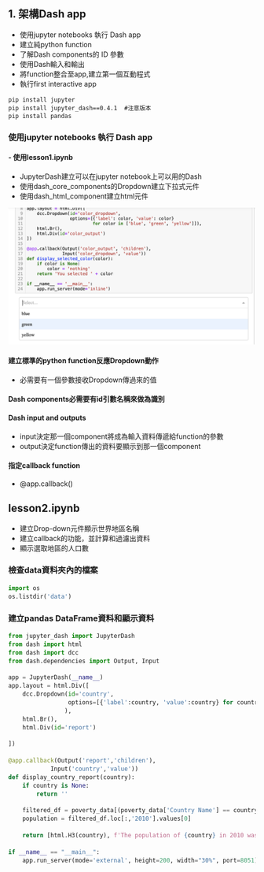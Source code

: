 
## 1. 架構Dash app

- 使用jupyter notebooks 執行 Dash app
- 建立純python function
- 了解Dash components的 ID 參數
- 使用Dash輸入和輸出
- 將function整合至app,建立第一個互動程式
- 執行first interactive app

```
pip install jupyter
pip install jupyter_dash==0.4.1  #注意版本
pip install pandas
```

### 使用jupyter notebooks 執行 Dash app

#### - 使用lesson1.ipynb
- JupyterDash建立可以在jupyter notebook上可以用的Dash
- 使用dash_core_components的Dropdown建立下拉式元件
- 使用dash_html_component建立html元件


![](./images/pic1.png)

#### 建立標準的python function反應Dropdown動作

- 必需要有一個參數接收Dropdown傳過來的值

#### Dash components必需要有id引數名稱來做為識別

#### Dash input and outputs
- input決定那一個component將成為輸入資料傳遞給function的參數
- output決定function傳出的資料要顯示到那一個component

#### 指定callback function
- @app.callback()

## lesson2.ipynb
- 建立Drop-down元件顯示世界地區名稱
- 建立callback的功能，並計算和過濾出資料
- 顯示選取地區的人口數

### 檢查data資料夾內的檔案

```python
import os
os.listdir('data')
```

### 建立pandas DataFrame資料和顯示資料

```python
from jupyter_dash import JupyterDash
from dash import html
from dash import dcc
from dash.dependencies import Output, Input

app = JupyterDash(__name__)
app.layout = html.Div([
    dcc.Dropdown(id='country',
                 options=[{'label':country, 'value':country} for country in poverty_data['Country Name'].unique()]
                ),
    html.Br(),
    html.Div(id='report')
    
])

@app.callback(Output('report','children'),
            Input('country','value'))
def display_country_report(country):
    if country is None:
        return ''
    
    filtered_df = poverty_data[(poverty_data['Country Name'] == country) & (poverty_data['Indicator Name'] == 'Population, total')]
    population = filtered_df.loc[:,'2010'].values[0]
    
    return [html.H3(country), f'The population of {country} in 2010 was {population:,.0f}.']

if __name__ == "__main__":
    app.run_server(mode='external', height=200, width="30%", port=8051)
```


	
	
	